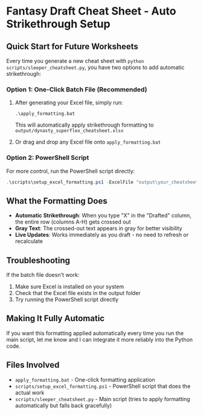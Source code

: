 # Fantasy Draft Cheat Sheet - Auto Strikethrough Setup

## Quick Start for Future Worksheets

Every time you generate a new cheat sheet with `python scripts/sleeper_cheatsheet.py`, you have two options to add automatic strikethrough:

### Option 1: One-Click Batch File (Recommended)

1. After generating your Excel file, simply run:

   ```batch
   .\apply_formatting.bat
   ```

   This will automatically apply strikethrough formatting to `output/dynasty_superflex_cheatsheet.xlsx`

2. Or drag and drop any Excel file onto `apply_formatting.bat`

### Option 2: PowerShell Script

For more control, run the PowerShell script directly:

```powershell
.\scripts\setup_excel_formatting.ps1 -ExcelFile "output\your_cheatsheet.xlsx"
```

## What the Formatting Does

- **Automatic Strikethrough**: When you type "X" in the "Drafted" column, the entire row (columns A-H) gets crossed out
- **Gray Text**: The crossed-out text appears in gray for better visibility
- **Live Updates**: Works immediately as you draft - no need to refresh or recalculate

## Troubleshooting

If the batch file doesn't work:

1. Make sure Excel is installed on your system
2. Check that the Excel file exists in the output folder
3. Try running the PowerShell script directly

## Making It Fully Automatic

If you want this formatting applied automatically every time you run the main script, let me know and I can integrate it more reliably into the Python code.

## Files Involved

- `apply_formatting.bat` - One-click formatting application
- `scripts/setup_excel_formatting.ps1` - PowerShell script that does the actual work
- `scripts/sleeper_cheatsheet.py` - Main script (tries to apply formatting automatically but falls back gracefully)
